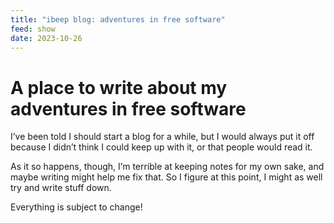 ```yaml
---
title: "ibeep blog: adventures in free software"
feed: show
date: 2023-10-26
---
```

# A place to write about my adventures in free software

I’ve been told I should start a blog for a while, but I would always put it off because I didn’t think I could keep up with it, or that people would read it. 

As it so happens, though, I’m terrible at keeping notes for my own sake, and maybe writing might help me fix that. So I figure at this point, I might as well try and write stuff down.  

Everything is subject to change!